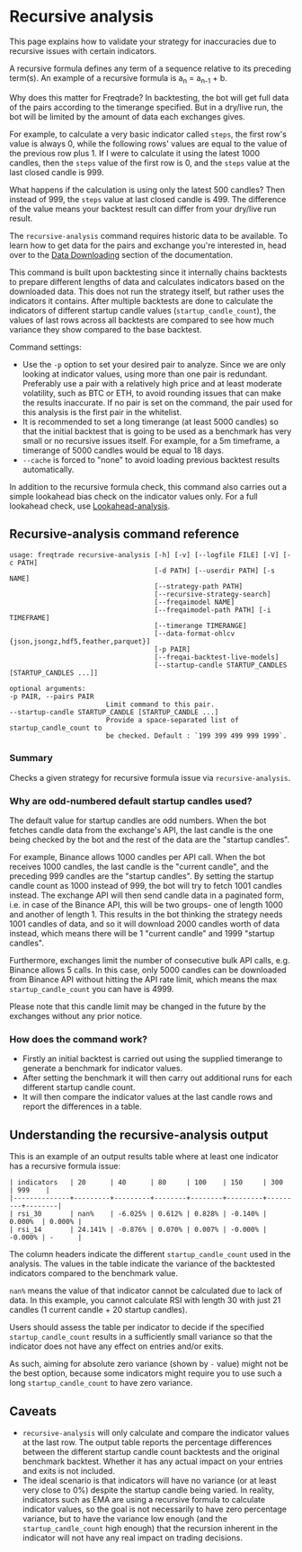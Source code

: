 # Recursive analysis

This page explains how to validate your strategy for inaccuracies due to recursive issues with certain indicators.

A recursive formula defines any term of a sequence relative to its preceding term(s). An example of a recursive formula is a<sub>n</sub> = a<sub>n-1</sub> + b.

Why does this matter for Freqtrade? In backtesting, the bot will get full data of the pairs according to the timerange specified. But in a dry/live run, the bot will be limited by the amount of data each exchanges gives.

For example, to calculate a very basic indicator called `steps`, the first row's value is always 0, while the following rows' values are equal to the value of the previous row plus 1. If I were to calculate it using the latest 1000 candles, then the `steps` value of the first row is 0, and the `steps` value at the last closed candle is 999.

What happens if the calculation is using only the latest 500 candles? Then instead of 999, the `steps` value at last closed candle is 499. The difference of the value means your backtest result can differ from your dry/live run result.

The `recursive-analysis` command requires historic data to be available. To learn how to get data for the pairs and exchange you're interested in,
head over to the [Data Downloading](data-download.md) section of the documentation.

This command is built upon backtesting since it internally chains backtests to prepare different lengths of data and calculates indicators based on the downloaded data.
This does not run the strategy itself, but rather uses the indicators it contains. After multiple backtests are done to calculate the indicators of different startup candle values (`startup_candle_count`), the values of last rows across all backtests are compared to see how much variance they show compared to the base backtest.

Command settings:

- Use the `-p` option to set your desired pair to analyze. Since we are only looking at indicator values, using more than one pair is redundant. Preferably use a pair with a relatively high price and at least moderate volatility, such as BTC or ETH, to avoid rounding issues that can make the results inaccurate. If no pair is set on the command, the pair used for this analysis is the first pair in the whitelist.
- It is recommended to set a long timerange (at least 5000 candles) so that the initial backtest that is going to be used as a benchmark has very small or no recursive issues itself. For example, for a 5m timeframe, a timerange of 5000 candles would be equal to 18 days.
- `--cache` is forced to "none" to avoid loading previous backtest results automatically.

In addition to the recursive formula check, this command also carries out a simple lookahead bias check on the indicator values only. For a full lookahead check, use [Lookahead-analysis](lookahead-analysis.md).

## Recursive-analysis command reference

```
usage: freqtrade recursive-analysis [-h] [-v] [--logfile FILE] [-V] [-c PATH]
                                    [-d PATH] [--userdir PATH] [-s NAME]
                                    [--strategy-path PATH]
                                    [--recursive-strategy-search]
                                    [--freqaimodel NAME]
                                    [--freqaimodel-path PATH] [-i TIMEFRAME]
                                    [--timerange TIMERANGE]
                                    [--data-format-ohlcv {json,jsongz,hdf5,feather,parquet}]
                                    [-p PAIR]
                                    [--freqai-backtest-live-models]
                                    [--startup-candle STARTUP_CANDLES [STARTUP_CANDLES ...]]

optional arguments:
-p PAIR, --pairs PAIR
                        Limit command to this pair.
--startup-candle STARTUP_CANDLE [STARTUP_CANDLE ...]
                        Provide a space-separated list of startup_candle_count to
                        be checked. Default : `199 399 499 999 1999`.
```

### Summary

Checks a given strategy for recursive formula issue via `recursive-analysis`.

### Why are odd-numbered default startup candles used?

The default value for startup candles are odd numbers. When the bot fetches candle data from the exchange's API, the last candle is the one being checked by the bot and the rest of the data are the "startup candles".

For example, Binance allows 1000 candles per API call. When the bot receives 1000 candles, the last candle is the "current candle", and the preceding 999 candles are the "startup candles". By setting the startup candle count as 1000 instead of 999, the bot will try to fetch 1001 candles instead. The exchange API will then send candle data in a paginated form, i.e. in case of the Binance API, this will be two groups- one of length 1000 and another of length 1. This results in the bot thinking the strategy needs 1001 candles of data, and so it will download 2000 candles worth of data instead, which means there will be 1 "current candle" and 1999 "startup candles".

Furthermore, exchanges limit the number of consecutive bulk API calls, e.g. Binance allows 5 calls. In this case, only 5000 candles can be downloaded from Binance API without hitting the API rate limit, which means the max `startup_candle_count` you can have is 4999.

Please note that this candle limit may be changed in the future by the exchanges without any prior notice.

### How does the command work?

- Firstly an initial backtest is carried out using the supplied timerange to generate a benchmark for indicator values.
- After setting the benchmark it will then carry out additional runs for each different startup candle count.
- It will then compare the indicator values at the last candle rows and report the differences in a table.

## Understanding the recursive-analysis output

This is an example of an output results table where at least one indicator has a recursive formula issue:

```
| indicators   | 20      | 40      | 80     | 100    | 150     | 300     | 999    |
|--------------+---------+---------+--------+--------+---------+---------+--------|
| rsi_30       | nan%    | -6.025% | 0.612% | 0.828% | -0.140% | 0.000%  | 0.000% |
| rsi_14       | 24.141% | -0.876% | 0.070% | 0.007% | -0.000% | -0.000% | -      |
```

The column headers indicate the different `startup_candle_count` used in the analysis. The values in the table indicate the variance of the backtested indicators compared to the benchmark value.

`nan%` means the value of that indicator cannot be calculated due to lack of data. In this example, you cannot calculate RSI with length 30 with just 21 candles (1 current candle + 20 startup candles).

Users should assess the table per indicator to decide if the specified `startup_candle_count` results in a sufficiently small variance so that the indicator does not have any effect on entries and/or exits.

As such, aiming for absolute zero variance (shown by `-` value) might not be the best option, because some indicators might require you to use such a long `startup_candle_count` to have zero variance.

## Caveats

- `recursive-analysis` will only calculate and compare the indicator values at the last row. The output table reports the percentage differences between the different startup candle count backtests and the original benchmark backtest. Whether it has any actual impact on your entries and exits is not included.
- The ideal scenario is that indicators will have no variance (or at least very close to 0%) despite the startup candle being varied. In reality, indicators such as EMA are using a recursive formula to calculate indicator values, so the goal is not necessarily to have zero percentage variance, but to have the variance low enough (and the `startup_candle_count` high enough) that the recursion inherent in the indicator will not have any real impact on trading decisions.
